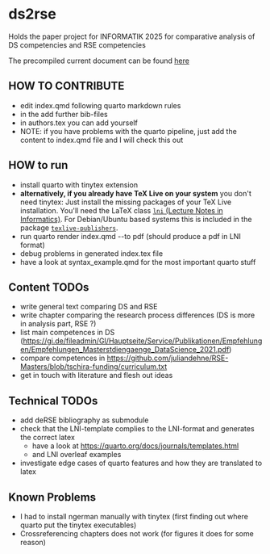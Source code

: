 # ds2rse
Holds the paper project for INFORMATIK 2025 for comparative analysis of DS competencies and RSE competencies

The precompiled current document can be found [here](https://github.com/the-teachingRSE-project/ds2rse/blob/build/index.pdf)

## HOW TO CONTRIBUTE

- edit index.qmd following quarto markdown rules
- in the add further bib-files
- in authors.tex you can add yourself
- NOTE: if you have problems with the quarto pipeline, just add the content to index.qmd file and I will check this out

## HOW to run

- install quarto with tinytex extension
- **alternatively, if you already have TeX Live on your system** you don't need
  tinytex: Just install the missing packages of your TeX Live installation.
  You'll need the LaTeX class [`lni` (Lecture Notes in
  Informatics)](https://www.ctan.org/pkg/lni). For Debian/Ubuntu based systems
  this is included in the package [`texlive-publishers`](https://packages.debian.org/trixie/texlive-publishers).
- run quarto render index.qmd --to pdf (should produce a pdf in LNI format)
- debug problems in generated index.tex file
- have a look at syntax_example.qmd for the most important quarto stuff


## Content TODOs

- write general text comparing DS and RSE
- write chapter comparing the research process differences (DS is more in analysis part, RSE ?)
- list main competences in DS (https://gi.de/fileadmin/GI/Hauptseite/Service/Publikationen/Empfehlungen/Empfehlungen_Masterstdiengaenge_DataScience_2021.pdf)
- compare competences in https://github.com/juliandehne/RSE-Masters/blob/tschira-funding/curriculum.txt 
- get in touch with literature and flesh out ideas

## Technical TODOs

- add deRSE bibliography as submodule
- check that the LNI-template complies to the LNI-format and generates the correct latex
    - have a look at https://quarto.org/docs/journals/templates.html
    - and LNI overleaf examples
- investigate edge cases of quarto features and how they are translated to latex

## Known Problems

- I had to install ngerman manually with tinytex (first finding out where quarto put the tinytex executables)
- Crossreferencing chapters does not work (for figures it does for some reason)
